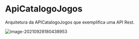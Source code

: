 # ApiCatalogoJogos
Arquitetura da APICatalogoJogos que exemplifica uma API Rest.



![image-20210928180438953](C:\Users\MICRO\Pictures\image-20210928180438953.png)
